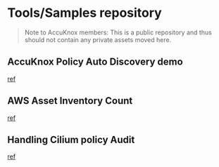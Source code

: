 # Tools/Samples repository

> Note to AccuKnox members: This is a public repository and thus should not contain any private assets moved here.

## AccuKnox Policy Auto Discovery demo
[ref](discovery)

## AWS Asset Inventory Count
[ref](assetcnt)

## Handling Cilium policy Audit
[ref](cilium-audit)


